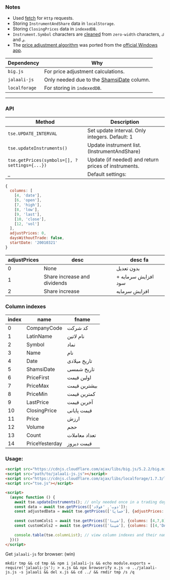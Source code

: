 ### Notes
- Used [fetch](https://github.com/m-ahmadi/tse-browser-client/blob/master/tse.js#L32) for `Http` requests.  
- Storing `InstrumentAndShare` data in `localStorage`.  
- Storing `ClosingPrices` data in `indexedDB`.  
- `Instrument.Symbol` characters are [cleaned](https://github.com/m-ahmadi/tse-browser-client/blob/master/tse.js#L147) from `zero-width` characters, `ك` and  `ي`.
- The [price adjustment algorithm](https://github.com/m-ahmadi/tse-browser-client/blob/master/tse.js#L177) was ported from the [official Windows app](http://cdn.tsetmc.com/Site.aspx?ParTree=111A11).

Dependency | Why
-------|-------------
`big.js` | For price adjustment calculations.
`jalaali-js` | Only needed due to the [ShamsiDate](https://github.com/m-ahmadi/tse-browser-client/blob/master/tse.js#L244) column.
`localforage` | For storing in `indexedDB`.
---

### API
Method | Description
-------|-------------
`tse.UPDATE_INTERVAL` | Set update interval. Only integers. Default: 1
`tse.updateInstruments()` | Update instrument list. (InstrumentAndShare)
`tse.getPrices(symbols=[], ?settings={...})` | Update (if needed) and return prices of instruments.
_ | Default settings:
```javascript
{
  columns: [
    [4, 'date'],
    [6, 'open'],
    [7, 'high'],
    [8, 'low'],
    [9, 'last'],
    [10, 'close'],
    [12, 'vol']
  ],
  adjustPrices: 0,
  daysWithoutTrade: false,
  startDate: '20010321'
}
```

adjustPrices | desc | desc fa
-------------|------|---------
0 | None | بدون تعدیل
1 | Share increase and dividends | افزایش سرمایه + سود
2 | Share increase | افزایش سرمایه

### Column indexes
index | name | fname
------|------|------------------
0  | CompanyCode    | کد شرکت
1  | LatinName      | نام لاتین
2  | Symbol         | نماد
3  | Name           | نام
4  | Date           | تاریخ میلادی
5  | ShamsiDate     | تاریخ شمسی
6  | PriceFirst     | اولین قیمت
7  | PriceMax       | بیشترین قیمت
8  | PriceMin       | کمترین قیمت
9  | LastPrice      | آخرین قیمت
10 | ClosingPrice   | قیمت پایانی
11 | Price          | ارزش
12 | Volume         | حجم
13 | Count          | تعداد معاملات
14 | PriceYesterday | قیمت دیروز

### Usage:
```html
<script src="https://cdnjs.cloudflare.com/ajax/libs/big.js/5.2.2/big.min.js"></script>
<script src="path/to/jalaali-js.js"></script>
<script src="https://cdnjs.cloudflare.com/ajax/libs/localforage/1.7.3/localforage.min.js"></script>
<script src="tse.js"></script>

<script>
  (async function () {
    await tse.updateInstruments(); // only needed once in a trading day.
    const data = await tse.getPrices(['ذوب', 'فولاد']);
    const adjustedData = await tse.getPrices(['خساپا'], {adjustPrices: 1});
	
    const customCols1 = await tse.getPrices(['شپنا'], {columns: [4,7,8]}); // default names
    const customCols2 = await tse.getPrices(['شپنا'], {columns: [[4,'DATE'],[7,'MAX'],[8,'MIN']]}); // custom names
		
    console.table(tse.columnList); // view column indexes and their names
  })()
</script>
```
Get `jalaali-js` for browser: (win)
```
mkdir tmp && cd tmp && npm i jalaali-js && echo module.exports = require('jalaali-js'); > x.js && npx browserify x.js -o ../jalaali-js.js -s jalaali && del x.js && cd ../ && rmdir tmp /s /q
```